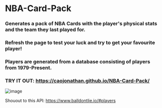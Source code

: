 # NBA-Card-Pack
### Generates a pack of NBA Cards with the player's physical stats and the team they last played for. 

### Refresh the page to test your luck and try to get your favourite player!

### Players are generated from a database consisting of players from 1979-Present.

### TRY IT OUT: https://caojonathan.github.io/NBA-Card-Pack/

 ![image](https://user-images.githubusercontent.com/69479285/148608145-9391b5fa-2cfb-4d31-9a71-f5150ab6618d.png)






Shouout to this API: https://www.balldontlie.io/#players



